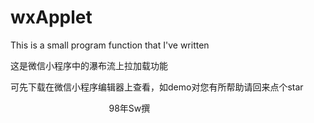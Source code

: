 # wxApplet
This is a small program function that I've written

这是微信小程序中的瀑布流上拉加载功能

可先下载在微信小程序编辑器上查看，如demo对您有所帮助请回来点个star


                                         98年Sw撰
